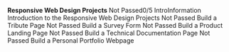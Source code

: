 **Responsive Web Design Projects**
Not Passed0/5
IntroInformation
Introduction to the Responsive Web Design Projects
Not Passed
Build a Tribute Page
Not Passed
Build a Survey Form
Not Passed
Build a Product Landing Page
Not Passed
Build a Technical Documentation Page
Not Passed
Build a Personal Portfolio Webpage